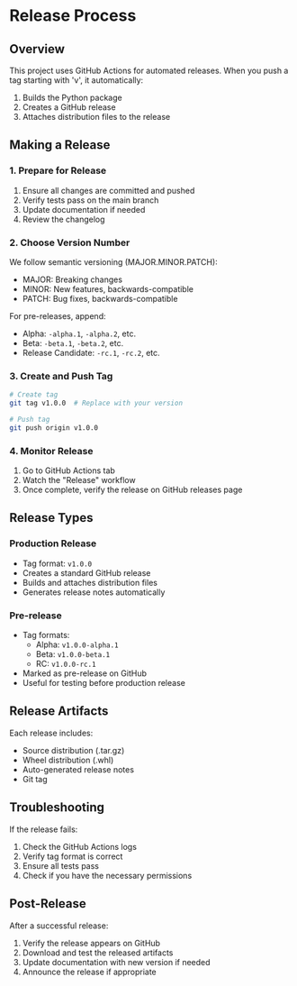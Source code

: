 # Release Process

## Overview

This project uses GitHub Actions for automated releases. When you push a tag starting with 'v', it automatically:
1. Builds the Python package
2. Creates a GitHub release
3. Attaches distribution files to the release

## Making a Release

### 1. Prepare for Release
1. Ensure all changes are committed and pushed
2. Verify tests pass on the main branch
3. Update documentation if needed
4. Review the changelog

### 2. Choose Version Number
We follow semantic versioning (MAJOR.MINOR.PATCH):
- MAJOR: Breaking changes
- MINOR: New features, backwards-compatible
- PATCH: Bug fixes, backwards-compatible

For pre-releases, append:
- Alpha: `-alpha.1`, `-alpha.2`, etc.
- Beta: `-beta.1`, `-beta.2`, etc.
- Release Candidate: `-rc.1`, `-rc.2`, etc.

### 3. Create and Push Tag
```bash
# Create tag
git tag v1.0.0  # Replace with your version

# Push tag
git push origin v1.0.0
```

### 4. Monitor Release
1. Go to GitHub Actions tab
2. Watch the "Release" workflow
3. Once complete, verify the release on GitHub releases page

## Release Types

### Production Release
- Tag format: `v1.0.0`
- Creates a standard GitHub release
- Builds and attaches distribution files
- Generates release notes automatically

### Pre-release
- Tag formats: 
  - Alpha: `v1.0.0-alpha.1`
  - Beta: `v1.0.0-beta.1`
  - RC: `v1.0.0-rc.1`
- Marked as pre-release on GitHub
- Useful for testing before production release

## Release Artifacts

Each release includes:
- Source distribution (.tar.gz)
- Wheel distribution (.whl)
- Auto-generated release notes
- Git tag

## Troubleshooting

If the release fails:
1. Check the GitHub Actions logs
2. Verify tag format is correct
3. Ensure all tests pass
4. Check if you have the necessary permissions

## Post-Release

After a successful release:
1. Verify the release appears on GitHub
2. Download and test the released artifacts
3. Update documentation with new version if needed
4. Announce the release if appropriate 
